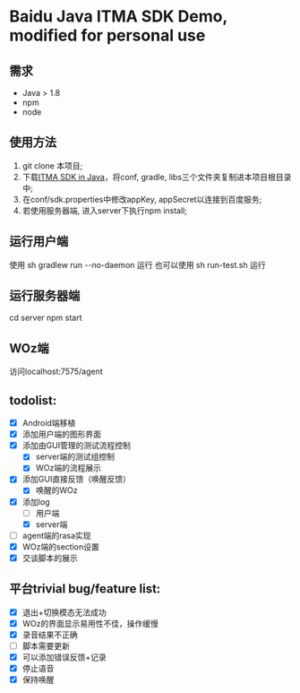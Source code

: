 # Baidu Java ITMA SDK Demo, modified for personal use

## 需求

+ Java > 1.8
+ npm
+ node

## 使用方法

1. git clone 本项目;
1. 下载[ITMA SDK in Java](http://ai.baidu.com/sdk#itma)，将conf, gradle, libs三个文件夹复制进本项目根目录中;
1. 在conf/sdk.properties中修改appKey, appSecret以连接到百度服务;
1. 若使用服务器端, 进入server下执行npm install;

## 运行用户端

使用 sh gradlew run  --no-daemon 运行
也可以使用 sh run-test.sh 运行

## 运行服务器端

cd server
npm start

## WOz端

访问localhost:7575/agent

## todolist:

- [x] Android端移植
- [x] 添加用户端的图形界面
- [x] 添加由GUI管理的测试流程控制
    - [x] server端的测试组控制
    - [x] WOz端的流程展示
- [x] 添加GUI直接反馈（唤醒反馈）
    - [x] 唤醒的WOz
- [x] 添加log
    - [ ] 用户端
    - [x] server端
- [ ] agent端的rasa实现
- [x] WOz端的section设置
- [x] 交谈脚本的展示

## 平台trivial bug/feature list:

- [x] 退出+切换模态无法成功
- [x] WOz的界面显示易用性不佳，操作缓慢
- [x] 录音结果不正确
- [ ] 脚本需要更新
- [x] 可以添加错误反馈+记录
- [x] 停止语音
- [x] 保持唤醒
